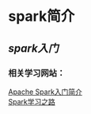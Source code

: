 # spark简介

## ***spark入门***
### 相关学习网站：
[Apache Spark入门简介](https://www.cnblogs.com/wing011203/p/4737374.html)  
[Spark学习之路](https://www.cnblogs.com/qingyunzong/p/8886338.html)